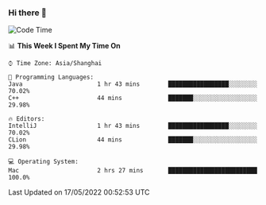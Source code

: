 ### Hi there 👋


<!--START_SECTION:waka-->
![Code Time](http://img.shields.io/badge/Code%20Time-0%20secs-blue)

📊 **This Week I Spent My Time On** 

```text
⌚︎ Time Zone: Asia/Shanghai

💬 Programming Languages: 
Java                     1 hr 43 mins        █████████████████░░░░░░░░   70.02% 
C++                      44 mins             ███████░░░░░░░░░░░░░░░░░░   29.98%

🔥 Editors: 
IntelliJ                 1 hr 43 mins        █████████████████░░░░░░░░   70.02% 
CLion                    44 mins             ███████░░░░░░░░░░░░░░░░░░   29.98%

💻 Operating System: 
Mac                      2 hrs 27 mins       █████████████████████████   100.0%

```


 Last Updated on 17/05/2022 00:52:53 UTC
<!--END_SECTION:waka-->

<!--
**SillyPasty/SillyPasty** is a ✨ _special_ ✨ repository because its `README.md` (this file) appears on your GitHub profile.

Here are some ideas to get you started:

- 🔭 I’m currently working on ...
- 🌱 I’m currently learning ...
- 👯 I’m looking to collaborate on ...
- 🤔 I’m looking for help with ...
- 💬 Ask me about ...
- 📫 How to reach me: ...
- 😄 Pronouns: ...
- ⚡ Fun fact: ...
-->



